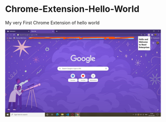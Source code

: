 # Chrome-Extension-Hello-World
My very First Chrome Extension of hello world


![image](Screenshot%20(730)_LI.jpg)

